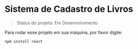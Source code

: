 <h1>Sistema de Cadastro de Livros</h1>

> Status do projeto: Em Desenvolvimento

Para rodar esse projeto em sua máquina, por favor digite:

```
npm install react
```

